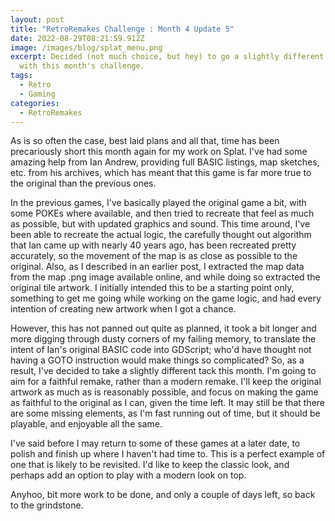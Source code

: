 ```yaml
---
layout: post
title: "RetroRemakes Challenge : Month 4 Update 5"
date: 2022-08-29T08:21:59.912Z
image: /images/blog/splat_menu.png
excerpt: Decided (not much choice, but hey) to go a slightly different direction
  with this month's challenge.
tags:
  - Retro
  - Gaming
categories:
  - RetroRemakes
---
```

As is so often the case, best laid plans and all that, time has been precariously short this month again for my work on Splat. I've had some amazing help from Ian Andrew, providing full BASIC listings, map sketches, etc. from his archives, which has meant that this game is far more true to the original than the previous ones.

In the previous games, I've basically played the original game a bit, with some POKEs where available, and then tried to recreate that feel as much as possible, but with updated graphics and sound. This time around, I've been able to recreate the actual logic, the carefully thought out algorithm that Ian came up with nearly 40 years ago, has been recreated pretty accurately, so the movement of the map is as close as possible to the original. Also, as I described in an earlier post, I extracted the map data from the map .png image available online, and while doing so extracted the original tile artwork. I initially intended this to be a starting point only, something to get me going while working on the game logic, and had every intention of creating new artwork when I got a chance. 

However, this has not panned out quite as planned, it took a bit longer and more digging through dusty corners of my failing memory, to translate the intent of Ian's original BASIC code into GDScript; who'd have thought not having a GOTO instruction would make things so complicated? So, as a result, I've decided to take a slightly different tack this month. I'm going to aim for a faithful remake, rather than a modern remake. I'll keep the original artwork as much as is reasonably possible, and focus on making the game as faithful to the original as I can, given the time left. It may still be that there are some missing elements, as I'm fast running out of time, but it should be playable, and enjoyable all the same.

I've said before I may return to some of these games at a later date, to polish and finish up where I haven't had time to. This is a perfect example of one that is likely to be revisited. I'd like to keep the classic look, and perhaps add an option to play with a modern look on top.

Anyhoo, bit more work to be done, and only a couple of days left, so back to the grindstone.
